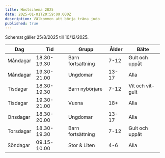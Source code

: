 ```yaml
---
title: Höstschema 2025
date: 2025-01-01T20:59:00.000Z
description: Välkommen att börja träna judo
published: true
---
```

Schemat gäller 25/8/2025 till 10/12/2025.

| Dag       | Tid         | Grupp             | Ålder | Bälte            |
| --------- | ----------- | ----------------- | ----- | ---------------- |
| Måndagar  | 18.30-19.30 | Barn fortsättning | 7-12  | Gult och uppåt   |
| Måndagar  | 19.30-21.00 | Ungdomar          | 13-17 | Alla             |
| Tisdagar  | 18.30-19.30 | Barn nybörjare    | 7-12  | Vit och vit-gult |
| Tisdagar  | 19.30-21.00 | Vuxna             | 18+   | Alla             |
| Onsdagar  | 18.30-20.00 | Ungdomar          | 13-17 | Alla             |
| Torsdagar | 18.30-19.30 | Barn fortsättning | 7-12  | Gult och uppåt   |
| Söndagar  | 09.15-10.00 | Stor & Liten      | 4-6  | Alla   |

